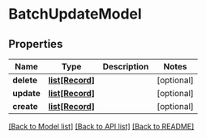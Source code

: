 # BatchUpdateModel

## Properties
Name | Type | Description | Notes
------------ | ------------- | ------------- | -------------
**delete** | [**list[Record]**](Record.md) |  | [optional] 
**update** | [**list[Record]**](Record.md) |  | [optional] 
**create** | [**list[Record]**](Record.md) |  | [optional] 

[[Back to Model list]](../README.md#documentation-for-models) [[Back to API list]](../README.md#documentation-for-api-endpoints) [[Back to README]](../README.md)


